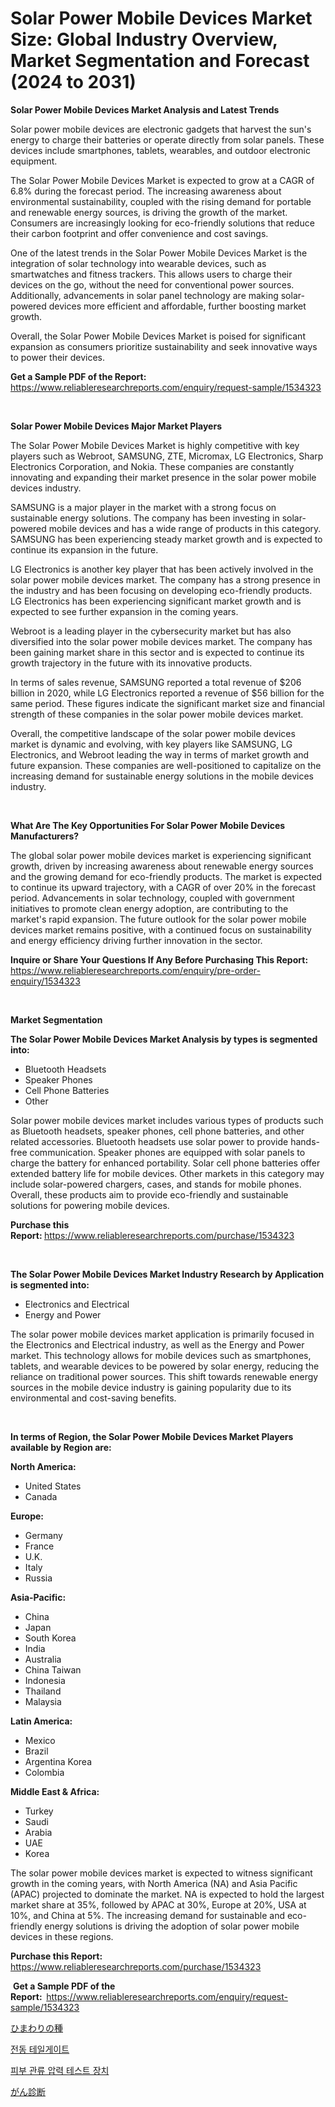 <p><h1>Solar Power Mobile Devices Market Size: Global Industry Overview, Market Segmentation and Forecast (2024 to 2031)</h1></p><p><strong>Solar Power Mobile Devices Market Analysis and Latest Trends</strong></p>
<p><p>Solar power mobile devices are electronic gadgets that harvest the sun's energy to charge their batteries or operate directly from solar panels. These devices include smartphones, tablets, wearables, and outdoor electronic equipment.</p><p>The Solar Power Mobile Devices Market is expected to grow at a CAGR of 6.8% during the forecast period. The increasing awareness about environmental sustainability, coupled with the rising demand for portable and renewable energy sources, is driving the growth of the market. Consumers are increasingly looking for eco-friendly solutions that reduce their carbon footprint and offer convenience and cost savings.</p><p>One of the latest trends in the Solar Power Mobile Devices Market is the integration of solar technology into wearable devices, such as smartwatches and fitness trackers. This allows users to charge their devices on the go, without the need for conventional power sources. Additionally, advancements in solar panel technology are making solar-powered devices more efficient and affordable, further boosting market growth.</p><p>Overall, the Solar Power Mobile Devices Market is poised for significant expansion as consumers prioritize sustainability and seek innovative ways to power their devices.</p></p>
<p><strong>Get a Sample PDF of the Report:&nbsp;</strong> <a href="https://www.reliableresearchreports.com/enquiry/request-sample/1534323">https://www.reliableresearchreports.com/enquiry/request-sample/1534323</a></p>
<p>&nbsp;</p>
<p><strong>Solar Power Mobile Devices Major Market Players</strong></p>
<p><p>The Solar Power Mobile Devices Market is highly competitive with key players such as Webroot, SAMSUNG, ZTE, Micromax, LG Electronics, Sharp Electronics Corporation, and Nokia. These companies are constantly innovating and expanding their market presence in the solar power mobile devices industry.</p><p>SAMSUNG is a major player in the market with a strong focus on sustainable energy solutions. The company has been investing in solar-powered mobile devices and has a wide range of products in this category. SAMSUNG has been experiencing steady market growth and is expected to continue its expansion in the future.</p><p>LG Electronics is another key player that has been actively involved in the solar power mobile devices market. The company has a strong presence in the industry and has been focusing on developing eco-friendly products. LG Electronics has been experiencing significant market growth and is expected to see further expansion in the coming years.</p><p>Webroot is a leading player in the cybersecurity market but has also diversified into the solar power mobile devices market. The company has been gaining market share in this sector and is expected to continue its growth trajectory in the future with its innovative products.</p><p>In terms of sales revenue, SAMSUNG reported a total revenue of $206 billion in 2020, while LG Electronics reported a revenue of $56 billion for the same period. These figures indicate the significant market size and financial strength of these companies in the solar power mobile devices market.</p><p>Overall, the competitive landscape of the solar power mobile devices market is dynamic and evolving, with key players like SAMSUNG, LG Electronics, and Webroot leading the way in terms of market growth and future expansion. These companies are well-positioned to capitalize on the increasing demand for sustainable energy solutions in the mobile devices industry.</p></p>
<p>&nbsp;</p>
<p><strong>What Are The Key Opportunities For Solar Power Mobile Devices Manufacturers?</strong></p>
<p><p>The global solar power mobile devices market is experiencing significant growth, driven by increasing awareness about renewable energy sources and the growing demand for eco-friendly products. The market is expected to continue its upward trajectory, with a CAGR of over 20% in the forecast period. Advancements in solar technology, coupled with government initiatives to promote clean energy adoption, are contributing to the market's rapid expansion. The future outlook for the solar power mobile devices market remains positive, with a continued focus on sustainability and energy efficiency driving further innovation in the sector.</p></p>
<p><strong>Inquire or Share Your Questions If Any Before Purchasing This Report:</strong> <a href="https://www.reliableresearchreports.com/enquiry/pre-order-enquiry/1534323">https://www.reliableresearchreports.com/enquiry/pre-order-enquiry/1534323</a></p>
<p>&nbsp;</p>
<p><strong>Market Segmentation</strong></p>
<p><strong>The Solar Power Mobile Devices Market Analysis by types is segmented into:</strong></p>
<p><ul><li>Bluetooth Headsets</li><li>Speaker Phones</li><li>Cell Phone Batteries</li><li>Other</li></ul></p>
<p><p>Solar power mobile devices market includes various types of products such as Bluetooth headsets, speaker phones, cell phone batteries, and other related accessories. Bluetooth headsets use solar power to provide hands-free communication. Speaker phones are equipped with solar panels to charge the battery for enhanced portability. Solar cell phone batteries offer extended battery life for mobile devices. Other markets in this category may include solar-powered chargers, cases, and stands for mobile phones. Overall, these products aim to provide eco-friendly and sustainable solutions for powering mobile devices.</p></p>
<p><strong>Purchase this Report:&nbsp;</strong><a href="https://www.reliableresearchreports.com/purchase/1534323">https://www.reliableresearchreports.com/purchase/1534323</a></p>
<p>&nbsp;</p>
<p><strong>The Solar Power Mobile Devices Market Industry Research by Application is segmented into:</strong></p>
<p><ul><li>Electronics and Electrical</li><li>Energy and Power</li></ul></p>
<p><p>The solar power mobile devices market application is primarily focused in the Electronics and Electrical industry, as well as the Energy and Power market. This technology allows for mobile devices such as smartphones, tablets, and wearable devices to be powered by solar energy, reducing the reliance on traditional power sources. This shift towards renewable energy sources in the mobile device industry is gaining popularity due to its environmental and cost-saving benefits.</p></p>
<p>&nbsp;</p>
<p><strong>In terms of Region, the Solar Power Mobile Devices Market Players available by Region are:</strong></p>
<p>
    <p> <strong> North America: </strong>
        <ul>
            <li>United States</li>
            <li>Canada</li>
        </ul>
        </p> 
    <p> <strong> Europe: </strong>
        <ul>
            <li>Germany</li>
            <li>France</li>
            <li>U.K.</li>
            <li>Italy</li>
            <li>Russia</li>
        </ul>
        </p> 
    <p> <strong> Asia-Pacific: </strong>
        <ul>
            <li>China</li>
            <li>Japan</li>
            <li>South Korea</li>
            <li>India</li>
            <li>Australia</li>
            <li>China Taiwan</li>
            <li>Indonesia</li>
            <li>Thailand</li>
            <li>Malaysia</li>
        </ul>
        </p> 
    <p> <strong> Latin America: </strong>
        <ul>
            <li>Mexico</li>
            <li>Brazil</li>
            <li>Argentina Korea</li>
            <li>Colombia</li>
        </ul>
        </p> 
    <p> <strong> Middle East & Africa: </strong>
        <ul>
            <li>Turkey</li>
            <li>Saudi</li>
            <li>Arabia</li>
            <li>UAE</li>
            <li>Korea</li>
        </ul>
    </p>
    </p>
<p><p>The solar power mobile devices market is expected to witness significant growth in the coming years, with North America (NA) and Asia Pacific (APAC) projected to dominate the market. NA is expected to hold the largest market share at 35%, followed by APAC at 30%, Europe at 20%, USA at 10%, and China at 5%. The increasing demand for sustainable and eco-friendly energy solutions is driving the adoption of solar power mobile devices in these regions.</p></p>
<p><strong>Purchase this Report: </strong><a href="https://www.reliableresearchreports.com/purchase/1534323">https://www.reliableresearchreports.com/purchase/1534323</a></p>
<p>&nbsp;<strong>Get a Sample PDF of the Report:&nbsp;&nbsp;</strong><a href="https://www.reliableresearchreports.com/enquiry/request-sample/1534323">https://www.reliableresearchreports.com/enquiry/request-sample/1534323</a></p>
<p><strong></strong></p>
<p><p><a href="https://medium.com/@jonathanforsyth44/%E3%81%B2%E3%81%BE%E3%82%8F%E3%82%8A%E3%81%AE%E7%A8%AE%E5%B8%82%E5%A0%B4%E3%81%AE%E5%88%86%E6%9E%90-%E3%82%B0%E3%83%AD%E3%83%BC%E3%83%90%E3%83%AB%E7%94%A3%E6%A5%AD%E3%81%AE%E5%B1%95%E6%9C%9B%E3%81%A8%E4%BA%88%E6%B8%AC-2024%E5%B9%B4%E3%81%8B%E3%82%892031%E5%B9%B4%E3%81%BE%E3%81%A7-620ba69d12b6">ひまわりの種</a></p><p><a href="https://medium.com/@reinaurphy35/%EC%9D%BC%EB%A0%89%ED%8A%B8%EB%A6%AD-%ED%85%8C%EC%9D%BC%EA%B2%8C%EC%9D%B4%ED%8A%B8-%EC%8B%9C%EC%9E%A5-%EC%9D%B8%EC%82%AC%EC%9D%B4%ED%8A%B8-%EC%8B%9C%EC%9E%A5-%EB%8F%99%ED%96%A5-%EC%84%B1%EC%9E%A5-2024%EB%85%84%EB%B6%80%ED%84%B0-2031%EB%85%84%EA%B9%8C%EC%A7%80-%EC%98%88%EC%B8%A1%EB%90%9C-%EA%B2%83-240e8d1879fd">전동 테일게이트</a></p><p><a href="https://medium.com/@bettietromp2023/%ED%94%BC%EB%B6%80-%ED%98%88%EB%A5%98%EC%95%95%EB%A0%A5-%EA%B2%80%EC%82%AC-%EC%9E%A5%EB%B9%84-%EC%8B%9C%EC%9E%A5-%EC%A7%80%ED%91%9C-%ED%95%B4%EB%8F%85-%EC%8B%9C%EC%9E%A5-%EC%A0%90%EC%9C%A0%EC%9C%A8-%ED%8A%B8%EB%A0%8C%EB%93%9C-%EB%B0%8F-%EC%84%B1%EC%9E%A5-%ED%8C%A8%ED%84%B4-422c30e85cb5">피부 관류 압력 테스트 장치</a></p><p><a href="https://medium.com/@nic.neale/%E3%81%8C%E3%82%93%E8%A8%BA%E6%96%AD%E5%B8%82%E5%A0%B4%E3%81%AE%E3%82%B7%E3%82%A7%E3%82%A2%E3%81%AE%E5%A4%89%E9%81%B7%E3%81%A8%E5%B8%82%E5%A0%B4%E6%88%90%E9%95%B7%E3%83%88%E3%83%AC%E3%83%B3%E3%83%892024%E5%B9%B4-2031%E5%B9%B4-9b620c7cfcf7">がん診断</a></p></p>